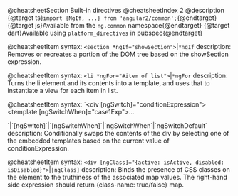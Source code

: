 @cheatsheetSection
Built-in directives
@cheatsheetIndex 2
@description
{@target ts}`import {NgIf, ...} from 'angular2/common';`{@endtarget}
{@target js}Available from the `ng.common` namespace{@endtarget}
{@target dart}Available using `platform_directives` in pubspec{@endtarget}

@cheatsheetItem
syntax:
`<section *ngIf="showSection">`|`*ngIf`
description:
Removes or recreates a portion of the DOM tree based on the showSection expression.

@cheatsheetItem
syntax:
`<li *ngFor="#item of list">`|`*ngFor`
description:
Turns the li element and its contents into a template, and uses that to instantiate a view for each item in list.

@cheatsheetItem
syntax:
`<div [ngSwitch]="conditionExpression">
  <template [ngSwitchWhen]="case1Exp">...</template>
  <template ngSwitchWhen="case2LiteralString">...</template>
  <template ngSwitchDefault>...</template>
</div>`|`[ngSwitch]`|`[ngSwitchWhen]`|`ngSwitchWhen`|`ngSwitchDefault`
description:
Conditionally swaps the contents of the div by selecting one of the embedded templates based on the current value of conditionExpression.

@cheatsheetItem
syntax:
`<div [ngClass]="{active: isActive, disabled: isDisabled}">`|`[ngClass]`
description:
Binds the presence of CSS classes on the element to the truthiness of the associated map values. The right-hand side expression should return {class-name: true/false} map.
